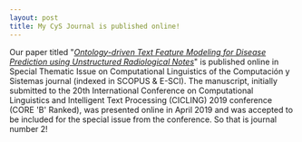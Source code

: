 ```yaml
---
layout: post
title: My CyS Journal is published online!
---
```

<link rel="stylesheet" type="text/css" href="../bootstrap.min.css">
<script type="text/javascript" src="../bootstrap.min.js"></script>
<script type="text/javascript" src="../my_scripts.js"></script>

<style type="text/css">
  .img-thumbnail {
    height: 385px;
  }
</style>

<div class="container">
  <p>Our paper titled "<a href="https://www.cys.cic.ipn.mx/cys/CyS_23_No_3_2019-web.pdf" target="_blank"><i>Ontology-driven Text Feature Modeling for Disease Prediction using Unstructured Radiological Notes</i></a>" is published online in Special Thematic Issue on Computational Linguistics of the Computación y Sistemas journal (indexed in SCOPUS &amp; E-SCI). The manuscript, initially submitted to the 20th International Conference on Computational Linguistics and Intelligent Text Processing (CICLING) 2019 conference (CORE 'B' Ranked), was presented online in April 2019 and was accepted to be included for the special issue from the conference. So that is journal number 2!</p>
</div>